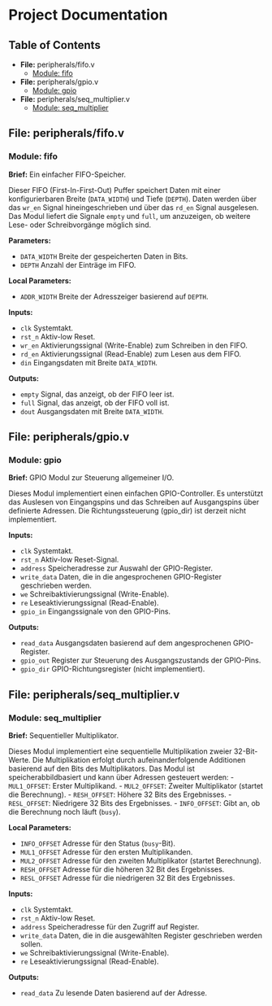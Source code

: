 # Project Documentation

## Table of Contents

- **File:** peripherals/fifo.v
  - [Module: fifo](#module-fifo)
- **File:** peripherals/gpio.v
  - [Module: gpio](#module-gpio)
- **File:** peripherals/seq_multiplier.v
  - [Module: seq_multiplier](#module-seq_multiplier)


## File: peripherals/fifo.v

### <a name="module-fifo"></a>Module: fifo

**Brief:** Ein einfacher FIFO-Speicher.

Dieser FIFO (First-In-First-Out) Puffer speichert Daten mit einer konfigurierbaren Breite (`DATA_WIDTH`) und Tiefe (`DEPTH`). Daten werden über das `wr_en` Signal hineingeschrieben und über das `rd_en` Signal ausgelesen. Das Modul liefert die Signale `empty` und `full`, um anzuzeigen, ob weitere Lese- oder Schreibvorgänge möglich sind.

**Parameters:**

- `DATA_WIDTH` Breite der gespeicherten Daten in Bits.
- `DEPTH`      Anzahl der Einträge im FIFO.

**Local Parameters:**

- `ADDR_WIDTH` Breite der Adresszeiger basierend auf `DEPTH`.

**Inputs:**

- `clk`      Systemtakt.
- `rst_n`    Aktiv-low Reset.
- `wr_en`    Aktivierungssignal (Write-Enable) zum Schreiben in den FIFO.
- `rd_en`    Aktivierungssignal (Read-Enable) zum Lesen aus dem FIFO.
- `din`      Eingangsdaten mit Breite `DATA_WIDTH`.

**Outputs:**

- `empty`    Signal, das anzeigt, ob der FIFO leer ist.
- `full`     Signal, das anzeigt, ob der FIFO voll ist.
- `dout`     Ausgangsdaten mit Breite `DATA_WIDTH`.

## File: peripherals/gpio.v

### <a name="module-gpio"></a>Module: gpio

**Brief:** GPIO Modul zur Steuerung allgemeiner I/O.

Dieses Modul implementiert einen einfachen GPIO-Controller. Es unterstützt das Auslesen von Eingangspins und das Schreiben auf Ausgangspins über definierte Adressen. Die Richtungssteuerung (gpio_dir) ist derzeit nicht implementiert.

**Inputs:**

- `clk`         Systemtakt.
- `rst_n`       Aktiv-low Reset-Signal.
- `address`     Speicheradresse zur Auswahl der GPIO-Register.
- `write_data`  Daten, die in die angesprochenen GPIO-Register geschrieben werden.
- `we`          Schreibaktivierungssignal (Write-Enable).
- `re`          Leseaktivierungssignal (Read-Enable).
- `gpio_in`     Eingangssignale von den GPIO-Pins.

**Outputs:**

- `read_data`  Ausgangsdaten basierend auf dem angesprochenen GPIO-Register.
- `gpio_out`   Register zur Steuerung des Ausgangszustands der GPIO-Pins.
- `gpio_dir`   GPIO-Richtungsregister (nicht implementiert).

## File: peripherals/seq_multiplier.v

### <a name="module-seq_multiplier"></a>Module: seq_multiplier

**Brief:** Sequentieller Multiplikator.

Dieses Modul implementiert eine sequentielle Multiplikation zweier 32-Bit-Werte. Die Multiplikation erfolgt durch aufeinanderfolgende Additionen basierend auf den Bits des Multiplikators.  Das Modul ist speicherabbildbasiert und kann über Adressen gesteuert werden: - `MUL1_OFFSET`: Erster Multiplikand. - `MUL2_OFFSET`: Zweiter Multiplikator (startet die Berechnung). - `RESH_OFFSET`: Höhere 32 Bits des Ergebnisses. - `RESL_OFFSET`: Niedrigere 32 Bits des Ergebnisses. - `INFO_OFFSET`: Gibt an, ob die Berechnung noch läuft (`busy`).

**Local Parameters:**

- `INFO_OFFSET` Adresse für den Status (`busy`-Bit).
- `MUL1_OFFSET` Adresse für den ersten Multiplikanden.
- `MUL2_OFFSET` Adresse für den zweiten Multiplikator (startet Berechnung).
- `RESH_OFFSET` Adresse für die höheren 32 Bit des Ergebnisses.
- `RESL_OFFSET` Adresse für die niedrigeren 32 Bit des Ergebnisses.

**Inputs:**

- `clk`         Systemtakt.
- `rst_n`       Aktiv-low Reset.
- `address`     Speicheradresse für den Zugriff auf Register.
- `write_data`  Daten, die in die ausgewählten Register geschrieben werden sollen.
- `we`          Schreibaktivierungssignal (Write-Enable).
- `re`          Leseaktivierungssignal (Read-Enable).

**Outputs:**

- `read_data`   Zu lesende Daten basierend auf der Adresse.

